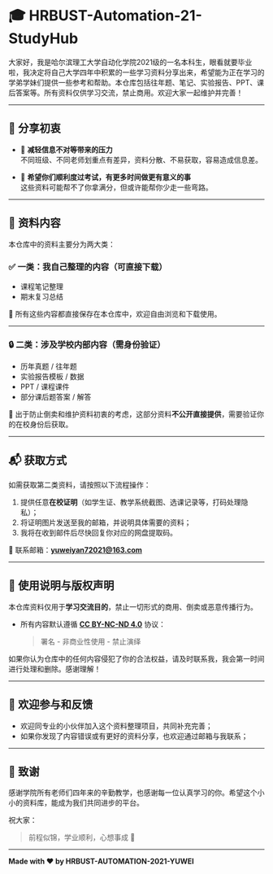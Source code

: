 # 🎓 HRBUST-Automation-21-StudyHub
大家好，我是哈尔滨理工大学自动化学院2021级的一名本科生，眼看就要毕业啦，我决定将自己大学四年中积累的一些学习资料分享出来，希望能为正在学习的学弟学妹们提供一些参考和帮助。本仓库包括往年题、笔记、实验报告、PPT、课后答案等。所有资料仅供学习交流，禁止商用。欢迎大家一起维护并完善！

---
## 📌 分享初衷

- 🎯 **减轻信息不对等带来的压力**  
  不同班级、不同老师划重点有差异，资料分散、不易获取，容易造成信息差。

- 🤝 **希望你们顺利度过考试，有更多时间做更有意义的事**  
  这些资料可能帮不了你拿满分，但或许能帮你少走一些弯路。

---

## 📁 资料内容

本仓库中的资料主要分为两大类：

### ✅ 一类：**我自己整理的内容**（可直接下载）

- 课程笔记整理
- 期末复习总结

📂 所有这些内容都直接保存在本仓库中，欢迎自由浏览和下载使用。

---

### 🔒 二类：**涉及学校内部内容**（需身份验证）

- 历年真题 / 往年题
- 实验报告模板 / 数据
- PPT / 课程课件
- 部分课后题答案 / 解答

📌 出于防止倒卖和维护资料初衷的考虑，这部分资料**不公开直接提供**，需要验证你的在校身份后获取。

---

## 📬 获取方式

如需获取第二类资料，请按照以下流程操作：

1. 提供任意**在校证明**（如学生证、教学系统截图、选课记录等，打码处理隐私）；
2. 将证明图片发送至我的邮箱，并说明具体需要的资料；
3. 我将在收到邮件后尽快回复你对应的网盘提取码。

📧 联系邮箱：**yuweiyan72021@163.com**

---

## 🛑 使用说明与版权声明

本仓库资料仅用于**学习交流目的**，禁止一切形式的商用、倒卖或恶意传播行为。

- 所有内容默认遵循 **[CC BY-NC-ND 4.0](https://creativecommons.org/licenses/by-nc-nd/4.0/deed.zh)** 协议：  
  > 署名 - 非商业性使用 - 禁止演绎

如果你认为仓库中的任何内容侵犯了你的合法权益，请及时联系我，我会第一时间进行处理和删除。感谢理解！

---

## 🤝 欢迎参与和反馈

- 欢迎同专业的小伙伴加入这个资料整理项目，共同补充完善；
- 如果你发现了内容错误或有更好的资料分享，也欢迎通过邮箱与我联系；
---

## 🎉 致谢

感谢学院所有老师们四年来的辛勤教学，也感谢每一位认真学习的你。希望这个小小的资料库，能成为我们共同进步的平台。

祝大家：

> 前程似锦，学业顺利，心想事成 🌟

---

**Made with ❤️ by HRBUST-AUTOMATION-2021-YUWEI**

